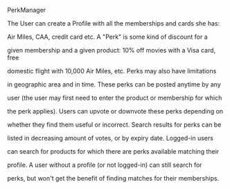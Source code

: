 PerkManager

The User can create a Profile with all the memberships and cards she has: 

Air Miles, CAA, credit card etc. A "Perk" is some kind of discount for a 

given membership and a given product: 10% off movies with a Visa card, free 

domestic flight with 10,000 Air Miles, etc. Perks may also have limitations 

in geographic area and in time. These perks can be posted anytime by any 

user (the user may first need to enter the product or membership for which 

the perk applies). Users can upvote or downvote these perks depending on 

whether they find them useful or incorrect. Search results for perks can be 

listed in decreasing amount of votes, or by expiry date. Logged-in users 

can search for products for which there are perks available matching their 

profile. A user without a profile (or not logged-in) can still search for 

perks, but won't get the benefit of finding matches for their memberships.
